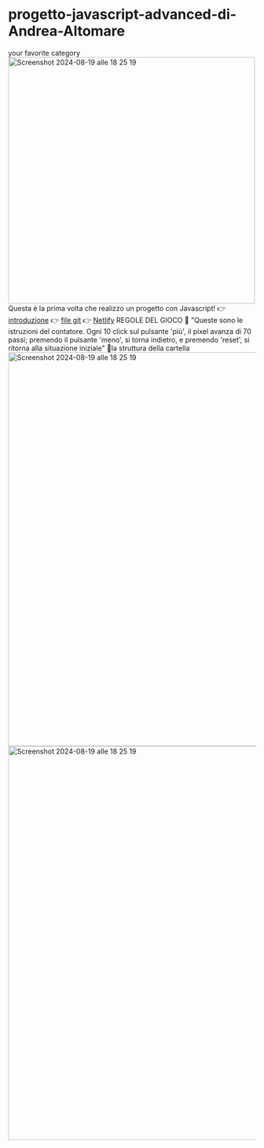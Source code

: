 # progetto-javascript-advanced-di-Andrea-Altomare
your favorite category
<img width="502" alt="Screenshot 2024-08-19 alle 18 25 19" src="https://github.com/user-attachments/assets/29a03525-977d-4913-ac6f-53937103f2c4">
Questa è la prima volta che realizzo un progetto con Javascript!
👉 [introduzione]()
👉 [file git](https://andrea-340.github.io/progetto-javascript-advanced-di-Andrea-Altomare/)
👉 [Netlify](https://677fd87f6011d97262e68329--cercalatuacategoriapreferita.netlify.app)
REGOLE DEL GIOCO 📖 "Queste sono le istruzioni del contatore. Ogni 10 click sul pulsante 'più', il pixel avanza di 70 passi; premendo il pulsante 'meno', si torna indietro, e premendo 'reset', si ritorna alla situazione iniziale" 📂la struttura della cartella
<img width="802" alt="Screenshot 2024-08-19 alle 18 25 19" src="https://github.com/user-attachments/assets/6bcacf8d-c597-42fa-b532-3641d9b64d20">
<img width="802" alt="Screenshot 2024-08-19 alle 18 25 19" src="https://github.com/user-attachments/assets/29a03525-977d-4913-ac6f-53937103f2c4">
